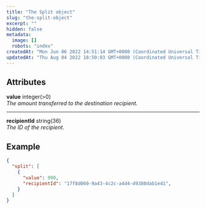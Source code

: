 ```yaml
---
title: "The Split object"
slug: "the-split-object"
excerpt: ""
hidden: false
metadata: 
  image: []
  robots: "index"
createdAt: "Mon Jun 06 2022 14:51:14 GMT+0000 (Coordinated Universal Time)"
updatedAt: "Thu Aug 04 2022 18:50:03 GMT+0000 (Coordinated Universal Time)"
---
```

## Attributes

**value** integer(>0)  
_The amount transferred to the destination recipient._

***

**recipientId** string(36)  
_The ID of the recipient._

## Example

```json
{
  "split": [
    {
      "value": 990,
      "recipientId": "17f8d060-9a43-4c2c-a4d4-d9380dab1e41",
    }
  ]
}
```
